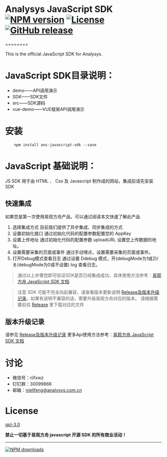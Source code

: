 
# Analysys JavaScript SDK [![NPM version][npm-image]][npm-url] [![License](https://img.shields.io/github/license/analysys/ans-javascript-sdk.svg)](https://github.com/analysys/ans-javascript-sdk/blob/master/LICENSE)  [![GitHub release](https://img.shields.io/github/release/analysys/ans-javascript-sdk.svg)](https://github.com/analysys/ans-javascript-sdk/releases) 

========

This is the official JavaScript SDK for Analysys.

# JavaScript SDK目录说明：
* demo——API调用演示
* SDK——SDK文件
* src——SDK源码
* vue-demo——VUE框架API调用演示

# 安装

```
    npm install ans-javascript-sdk --save
```

# JavaScript 基础说明：

JS SDK 用于由 HTML 、 Css 及 Javascript 制作成的网站，集成前请先安装SDK

## 快速集成
如果您是第一次使用易观方舟产品，可以通过阅读本文快速了解此产品
1. 选择集成方式
目前我们提供了异步集成、同步集成的方式
2. 设置初始化接口
通过初始化代码的配置参数配置您的 AppKey
3. 设置上传地址
通过初始化代码的配置参数 uploadURL 设置您上传数据的地址。
4. 设置需要采集的页面或事件
通过手动埋点，设置需要采集的页面或事件。
5. 打开Debug模式查看日志
通过设置 Ddebug 模式，开(debugMode为1或2)/关(debugMode为0或不设置) log 查看日志。

> 通过以上步骤您即可验证SDK是否已经集成成功，具体使用方法参考：[易观方舟 JavaScript SDK 文档](https://docs.analysys.cn/ark/integration/sdk/js/js)

> 注意 SDK 可能不完全向前兼容，请查看版本更新说明 [Release及版本升级记录](https://github.com/analysys/ans-javascript-sdk/releases)。如果有说明不兼容的话，需要升级易观方舟对应的版本。 请根据需要前往 [Release](https://github.com/analysys/ans-javascript-sdk/releases) 里下载对应的文件

## 版本升级记录
请参见 [Release及版本升级记录](https://github.com/analysys/ans-wechat-sdk/releases)
更多Api使用方法参考：[易观方舟 JavaScript SDK 文档](https://docs.analysys.cn/ark/integration/sdk/js/js)

# 讨论
* 微信号：nlfxwz
* 钉钉群：30099866
* 邮箱：nielifeng@analysys.com.cn
  

# License

[gpl-3.0](https://www.gnu.org/licenses/gpl-3.0.txt)

**禁止一切基于易观方舟 javascript 开源 SDK 的所有商业活动！**

---

[![NPM downloads][npm-downloads]][npm-url]


[homepage]: https://github.com/analysys/ans-javascript-sdk
[npm-url]: https://www.npmjs.com/package/ans-javascript-sdk
[npm-image]: https://img.shields.io/npm/v/ans-javascript-sdk.svg?style=flat
[npm-downloads]: https://img.shields.io/npm/dm/ans-javascript-sdk.svg?style=flat
